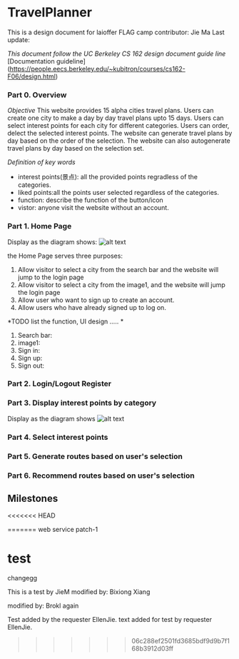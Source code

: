 # TravelPlanner
This is a design document for laioffer FLAG camp
contributor: Jie Ma
Last update: 

*This document follow the UC Berkeley CS 162 design document guide line*
[Documentation guideline] 
(https://people.eecs.berkeley.edu/~kubitron/courses/cs162-F06/design.html) 



### Part 0. Overview 
*Objective*
This website provides 15 alpha cities travel plans.
Users can create one city to make a day by day travel plans upto 15 days. 
Users can select interest points for each city for different categories. 
Users can order, delect the selected interest points. The website can generate travel plans by day based on the order of the selection. 
The website can also autogenerate travel plans by day based on the selection set. 



*Definition of key words*
- interest points(景点): all the provided points regradless of the categories. 
- liked points:all the points user selected regardless of the categories.
- function: describe the function of the button/icon
- vistor: anyone visit the website without an account. 

### Part 1. Home Page 
Display as the diagram shows:
![alt text](https://github.com/flagcamp-pegasus/TravelPlanner/blob/master/TravelPlannerHome.png)

the Home Page serves three purposes: 
1. Allow visitor to select a city from the search bar and the website will jump to the login page 
2. Allow visitor to select a city from the image1, and the website will jump the login page 
3. Allow user who want to sign up to create an account. 
4. Allow users who have already signed up to log on. 

*TODO list the function, UI design ..... *
1. Search bar: 
2. image1:
3. Sign in: 
4. Sign up:
5. Sign out: 

### Part 2. Login/Logout Register 

### Part 3. Display interest points by category
Display as the diagram shows
![alt text](https://github.com/flagcamp-pegasus/TravelPlanner/blob/master/TravelPlannCity1.png)

### Part 4. Select interest points  

### Part 5. Generate routes based on user's selection 

### Part 6. Recommend routes based on user's selection 

## Milestones

<<<<<<< HEAD

=======
web service
patch-1


test
=======
changegg

This is a test by JieM
modified by: Bixiong Xiang

modified by: Brokl again

Test added by the requester EllenJie.
text added for test by requester EllenJie.


   
>>>>>>> 06c288ef2501fd3685bdf9d9b7f168b3912d03ff

